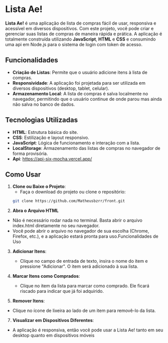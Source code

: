 # Lista Ae!

**Lista Ae!** é uma aplicação de lista de compras fácil de usar, responsiva e acessível em diversos dispositivos. Com este projeto, você pode criar e gerenciar suas listas de compras de maneira rápida e prática. A aplicação é totalmente construída utilizando **JavaScript**, **HTML** e **CSS** e consumindo uma api em Node.js para o sistema de login com token de acesso.

## Funcionalidades

- **Criação de Listas**: Permite que o usuário adicione itens à lista de compras.
- **Responsividade**: A aplicação foi projetada para ser utilizada em diversos dispositivos (desktop, tablet, celular).
- **Armazenamento Local**: A lista de compras é salva localmente no navegador, permitindo que o usuário continue de onde parou mas ainda não salva no banco de dados.

## Tecnologias Utilizadas

- **HTML**: Estrutura básica do site.
- **CSS**: Estilização e layout responsivo.
- **JavaScript**: Lógica de funcionamento e interação com a lista.
- **LocalStorage**: Armazenamento das listas de compras no navegador de forma provisória.
- **Api**: https://api-six-mocha.vercel.app/

## Como Usar

1. **Clone ou Baixe o Projeto**:
   - Faça o download do projeto ou clone o repositório:
   ```bash
   git clone https://github.com/Matheusbzrr/front.git
   ```
2. **Abra o Arquivo HTML**
  - Não é necessário rodar nada no terminal. Basta abrir o arquivo index.html diretamente no seu navegador.
  - Você pode abrir o arquivo no navegador de sua escolha (Chrome, Firefox, etc.), e a aplicação estará pronta para uso.Funcionalidades de Uso

3. **Adicionar Itens**:
   - Clique no campo de entrada de texto, insira o nome do item e pressione "Adicionar". O item será adicionado à sua lista.
     
4. **Marcar Itens como Comprados**:
   - Clique no item da lista para marcar como comprado. Ele ficará riscado para indicar que já foi adquirido.

   
6. **Remover Itens**: 
  - Clique no ícone de lixeira ao lado de um item para removê-lo da lista.
   
7. **Visualizar em Dispositivos Diferentes**:
  - A aplicação é responsiva, então você pode usar a Lista Ae! tanto em seu desktop quanto em dispositivos móveis
